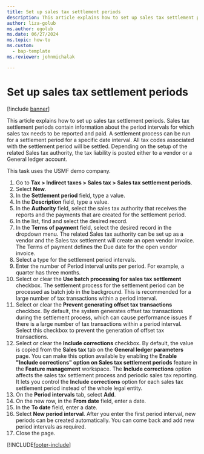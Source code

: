 ```yaml
--- 
title: Set up sales tax settlement periods
description: This article explains how to set up sales tax settlement periods in Dynamics 365 Finance.
author: liza-golub
ms.author: egolub
ms.date: 06/27/2024
ms.topic: how-to 
ms.custom: 
  - bap-template
ms.reviewer: johnmichalak

---
```


# Set up sales tax settlement periods

[!include [banner](../../includes/banner.md)]

This article explains how to set up sales tax settlement periods. Sales tax settlement periods contain information about the period intervals for which sales tax needs to be reported and paid. A settlement process can be run for a settlement period for a specific date interval. All tax codes associated with the settlement period will be settled. Depending on the setup of the related Sales tax authority, the tax liability is posted either to a vendor or a General ledger account.

This task uses the USMF demo company.

1. Go to **Tax > Indirect taxes > Sales tax > Sales tax settlement periods**.
2. Select **New**.
3. In the **Settlement period** field, type a value.
4. In the **Description** field, type a value.
5. In the **Authority** field, select the sales tax authority that receives the reports and the payments that are created for the settlement period.
6. In the list, find and select the desired record.
7. In the **Terms of payment** field, select the desired record in the dropdown menu. The related Sales tax authority can be set up as a vendor and the Sales tax settlement will create an open vendor invoice. The Terms of payment defines the Due date for the open vendor invoice.  
8. Select a type for the settlement period intervals.
9. Enter the number of Period interval units per period. For example, a quarter has three months.
10. Select or clear the **Use batch processing for sales tax settlement** checkbox. The settlement process for the settlement period can be processed as batch job in the background. This is recommended for a large number of tax transactions within a period interval.
11. Select or clear the **Prevent generating offset tax transactions** checkbox. By default, the system generates offset tax transactions during the settlement process, which can cause performance issues if there is a large number of tax transactions within a period interval. Select this checkbox to prevent the generation of offset tax transactions.
12. Select or clear the **Include corrections** checkbox. By default, the value is copied from the **Sales tax** tab on the **General ledger parameters** page. You can make this option available by enabling the **Enable "Include corrections" option on Sales tax settlement periods** feature in the **Feature management** workspace. The **Include corrections** option affects the sales tax settlement process and periodic sales tax reporting. It lets you control the **Include corrections** option for each sales tax settlement period instead of the whole legal entity.
13. On the **Period intervals** tab, select **Add**.
14. On the new row, in the **From date** field, enter a date.
15. In the **To date** field, enter a date.
16. Select **New period interval**. After you enter the first period interval, new periods can be created automatically. You can come back and add new period intervals as required.
17. Close the page.

[!INCLUDE[footer-include](../../../includes/footer-banner.md)]
